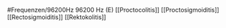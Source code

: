 #Frequenzen/96200Hz
96200 Hz (E)
[[Proctocolitis]]
[[Proctosigmoiditis]]
[[Rectosigmoiditis]]
[[Rektokolitis]]